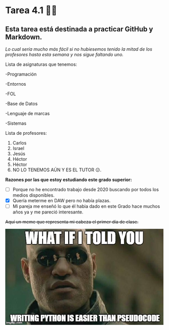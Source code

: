 # Tarea 4.1 👋😄
## Esta tarea está destinada a practicar GitHub y Markdown.

_Lo cual sería mucho más fácil si no hubiesemos tenido la mitad de los profesores hasta esta semana y nos sigue faltando uno._

Lista de asignaturas que tenemos:

-Programación

-Entornos

-FOL

-Base de Datos

-Lenguaje de marcas

-Sistemas

Lista de profesores:
1. Carlos
2. Israel
3. Jesús
4. Héctor
5. Héctor
6. NO LO TENEMOS AÚN Y ES EL TUTOR 😕.

**Razones por las que estoy estudiando este grado superior:**
- [ ] Porque no he encontrado trabajo desde 2020 buscando por todos los medios disponibles.
- [x] Quería meterme en DAW pero no había plazas.
- [ ] Mi pareja me enseñó lo que él habia dado en este Grado hace muchos años ya y me pareció interesante.

~~Aquí un meme que representa mi cabeza el primer día de clase.~~

![](https://github.com/ladoles/ladoles/blob/main/1.jpg)
